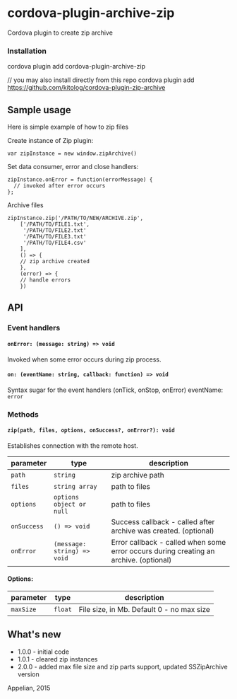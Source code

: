 cordova-plugin-archive-zip
============================
Cordova plugin to create zip archive 

### Installation
cordova plugin add cordova-plugin-archive-zip

// you may also install directly from this repo
cordova plugin add https://github.com/kitolog/cordova-plugin-zip-archive
 
## Sample usage
Here is simple example of how to zip files

Create instance of Zip plugin:
```
var zipInstance = new window.zipArchive()
```

Set data consumer, error and close handlers:
```
zipInstance.onError = function(errorMessage) {
  // invoked after error occurs
};
```
Archive files
```
zipInstance.zip('/PATH/TO/NEW/ARCHIVE.zip',
    ['/PATH/TO/FILE1.txt',
     '/PATH/TO/FILE2.txt'
     '/PATH/TO/FILE3.txt'
     '/PATH/TO/FILE4.csv'
    ], 
    () => {
    // zip archive created
    },
    (error) => {
    // handle errors
    })
```

## API
### Event handlers
#### `onError: (message: string) => void`
Invoked when some error occurs during zip process.

#### `on: (eventName: string, callback: function) => void`
Syntax sugar for the event handlers (onTick, onStop, onError)
eventName: `error` 

### Methods
#### `zip(path, files, options, onSuccess?, onError?): void`
Establishes connection with the remote host.

| parameter   | type          | description |
| ----------- |-----------------------------|--------------|
| `path`     | `string`                    | zip archive path | |
| `files`  | `string array`                    | path to files |
| `options`  | `options object or null`                    | path to files |
| `onSuccess` | `() => void`                | Success callback - called after archive was created. (optional)|
| `onError`   | `(message: string) => void` | Error callback - called when some error occurs during creating an archive. (optional)|

#### Options:
| parameter   | type          | description |
| ----------- |-----------------------------|--------------|
| `maxSize`      | `float`                | File size, in Mb. Default 0 - no max size |

## What's new
 - 1.0.0 - initial code
 - 1.0.1 - cleared zip instances
 - 2.0.0 - added max file size and zip parts support, updated SSZipArchive version 

Appelian, 2015

